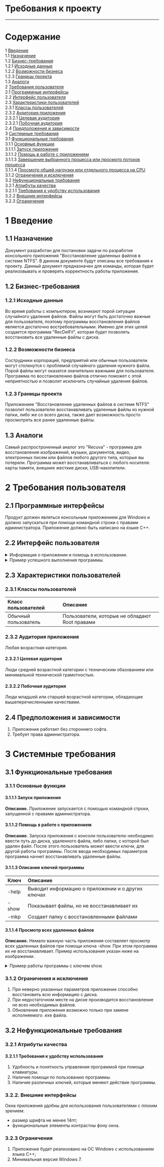 # Требования к проекту
---

# Содержание
1 [Введение](#intro)  
1.1 [Назначение](#appointment)  
1.2 [Бизнес-требования](#business_requirements)  
1.2.1 [Исходные данные](#initial_data)  
1.2.2 [Возможности бизнеса](#business_opportunities)  
1.2.3 [Границы проекта](#project_boundary)  
1.3 [Аналоги](#analogues)  
2 [Требования пользователя](#user_requirements)  
2.1 [Программные интерфейсы](#software_interfaces)  
2.2 [Интерфейс пользователя](#user_interface)  
2.3 [Характеристики пользователей](#user_specifications)  
2.3.1 [Классы пользователей](#user_classes)  
2.3.2 [Аудитория приложения](#application_audience)  
2.3.2.1 [Целевая аудитория](#target_audience)  
2.3.2.1 [Побочная аудитория](#collateral_audience)  
2.4 [Предположения и зависимости](#assumptions_and_dependencies)  
3 [Системные требования](#system_requirements)  
3.1 [Функциональные требования](#functional_requirements)  
3.1.1 [Основные функции](#main_functions)  
3.1.1.1 [Запуск приложения](#user_logon_to_the_application)  
3.1.1.2 [Помощь в работе с приложением](#setting_up_the_profile_of_the_active_user)  
3.1.1.3 [Завершение выбранного процесса или просмотр потоков процесса](#download_news)  
3.1.1.4 [Просмотр общей нагрузки или отдельного процесса на CPU](#view_information_about_an_individual_newsletter)  
3.1.2 [Ограничения и исключения](#restrictions_and_exclusions)  
3.2 [Нефункциональные требования](#non-functional_requirements)  
3.2.1 [Атрибуты качества](#quality_attributes)  
3.2.1.1 [Требования к удобству использования](#requirements_for_ease_of_use)   
3.2.2 [Внешние интерфейсы](#external_interfaces)  
3.2.3 [Ограничения](#restrictions)

<a name="intro"/>

# 1 Введение

<a name="appointment"/>

## 1.1 Назначение
Документ разработан для постановки задачи по разработке консольного приложения "Восстановление удаленных файлов в системе NTFS". В данном документе будут описаны все требования к проекту. Данный документ предназначен для команды, которая будет реализовывать и проверять корректность работы приложения.

<a name="business_requirements"/>

## 1.2 Бизнес-требования

<a name="initial_data"/>

### 1.2.1 Исходные данные
Во время работы с компьютером, возникают порой ситуации случайного удаления файлов. Файлы могут быть достаточно важные для пользователя, поэтому программы восстановления файлов является достаточно востребовательными. Именно для этих целей создается программа "RecDelFil", которая будет позволять восстановить все удаленные файлы с диска.

<a name="business_opportunities"/>

### 1.2.2 Возможности бизнеса
Сострудники корпораций, предприятий или обычные пользователи могут столкнутся с проблемой случайного удаления нужного файла. Порой файлы могут оказатся значительно важными для пользователя. Программа по восстановлению файлов отлично поможет с этой неприятностью и позволит исключить случайные удаления файлов.

<a name="project_boundary"/>

### 1.2.3 Границы проекта
Приложенияе "Восстановление удаленных файлов в системе NTFS" позволит пользователю восстанавливать удаленные файлы из нужной папки, либо же со всего диска, также дает возможность просто просмотреть все ранее удаленные файлы.

<a name="analogues"/>

## 1.3 Аналоги
Самый распростроненный аналог это "Recuva" - программа для восстановления изображений, музыки, документов, видео, электронных писем или файлов любого другого типа, которые вы потеряли. Программа может восстанавливаться с любого носителя: карты памяти, внешние жесткие диски, USB-накопители.

<a name="user_requirements"/>

# 2 Требования пользователя

<a name="software_interfaces"/>

## 2.1 Программные интерфейсы
Продукт должен являться консольным приложением для Windows и должно запускаться при помощи командной строки с правами идминистратора. Приложение должно быть написано на языке С++.

<a name="user_interface"/>

## 2.2 Интерфейс пользователя

<details>
<summary>Информация о приложении и помощь в использовании.</summary>
 
![Информация о приложении](https://user-images.githubusercontent.com/71733287/204908088-1662c87c-e775-413d-a511-7a6c8bddeda1.png)

</details>

<details>
<summary>Пример успешного выполнения программы.</summary>
 
![Пример успешного восстановления](https://user-images.githubusercontent.com/71733287/204914657-bd2535bc-2b14-4fbb-a255-10fe07eff88a.png)

</details>
<a name="user_specifications"/>

## 2.3 Характеристики пользователей

<a name="user_classes"/>

### 2.3.1 Классы пользователей

| Класс пользователей | Описание |
|:---|:---|
| Обычный пользователь | Пользователи, которые не обладают Root правами |

<a name="application_audience"/>

### 2.3.2 Аудитория приложения

Любая возрастная категория.

<a name="target_audience"/>

#### 2.3.2.1 Целевая аудитория

Люди средней возрастной категории с техническим обазованием или минимальной технической грамотностью.

<a name="collateral_audience"/>

#### 2.3.2.2 Побочная аудитория

Люди младшей или старшей возрастной категории, обладающие вышеперечисленными качествами.

<a name="assumptions_and_dependencies"/>

## 2.4 Предположения и зависимости

1. Приложение работает без стороннего софта.
2. Требует права администратора.

<a name="system_requirements"/>

# 3 Системные требования

<a name="functional_requirements"/>

## 3.1 Функциональные требования

<a name="main_functions"/>

### 3.1.1 Основные функции

<a name="user_logon_to_the_application"/>

#### 3.1.1.1 Запуск приложения

**Описание.** Приложение запускается с помощью командной строки, запущенной с правами администратора.

<a name="setting_up_the_profile_of_the_active_user"/>

#### 3.1.1.2 Помощь в работе с приложением

**Описание.** Запуска приложения с консоли пользователю необходимо ввести путь до диска, удаленного файла, либо папки, с которой был удален файл. После этого пользователь может ввести ключи, для другой работы программы. После ввода необходимых параметров программа начнет восстанавливать удаленные файлы. 

<a name="download_news"/>

#### 3.1.1.3 Описание ключей программы

| Ключ | Описание |
|:---|:---|
| -help | Выводит информацию о приложении и о других ключах |
| -show | Показывает файлы, но не восстанавливает их |
| -mkp | Создает папку с восстановленными файлами |

<a name="view_information_about_an_individual_newsletter"/>

#### 3.1.1.4 Просмотр всех удаленных файлов

**Описание.** Немало важную часть приложения составляет просмотр всех удаленных файлов при помощи ключа -show. При этом программа их не восстанавливает. Пример использования указан ниже на изображении.

<details>
<summary>Пример работы программы с ключем show.</summary>
 
![-show](https://user-images.githubusercontent.com/71733287/204912854-5e37a6fc-59b7-40f9-8531-505e90721dbf.png)

</details>

<a name="restrictions_and_exclusions"/>

### 3.1.2 Ограничения и исключения

1. При неверно указанных параметров приложение способно восстановить всю информацию с диска.
2. При недостаточном месте на диске производится восстановление не всех необходимых файлов.
3. Обновление приложения возможно только при замене исполняемого .exe файла.

<a name="non-functional_requirements"/>

## 3.2 Нефункциональные требования

<a name="quality_attributes"/>

### 3.2.1 Атрибуты качества

<a name="requirements_for_ease_of_use"/>

#### 3.2.1.1 Требования к удобству использования

1. Удобность и понятность управления программой при помощи клавиатуры.
2. Наличие помощи по пользованию программы.
3. Наличие различных ключей, которые меняют действие программы.

<a name="external_interfaces"/>

### 3.2.2. Внешние интерфейсы

Окна приложения удобны для использования пользователями с плохим зрением:
  * размер шрифта не менее 14пт;
  * функциональные элементы контрастны фону окна.

<a name="restrictions"/>

### 3.2.3 Ограничения

1. Приложение будет реализовано на ОС Windows с использованием языка С++;
2. Минимальная версия Windows 7.
